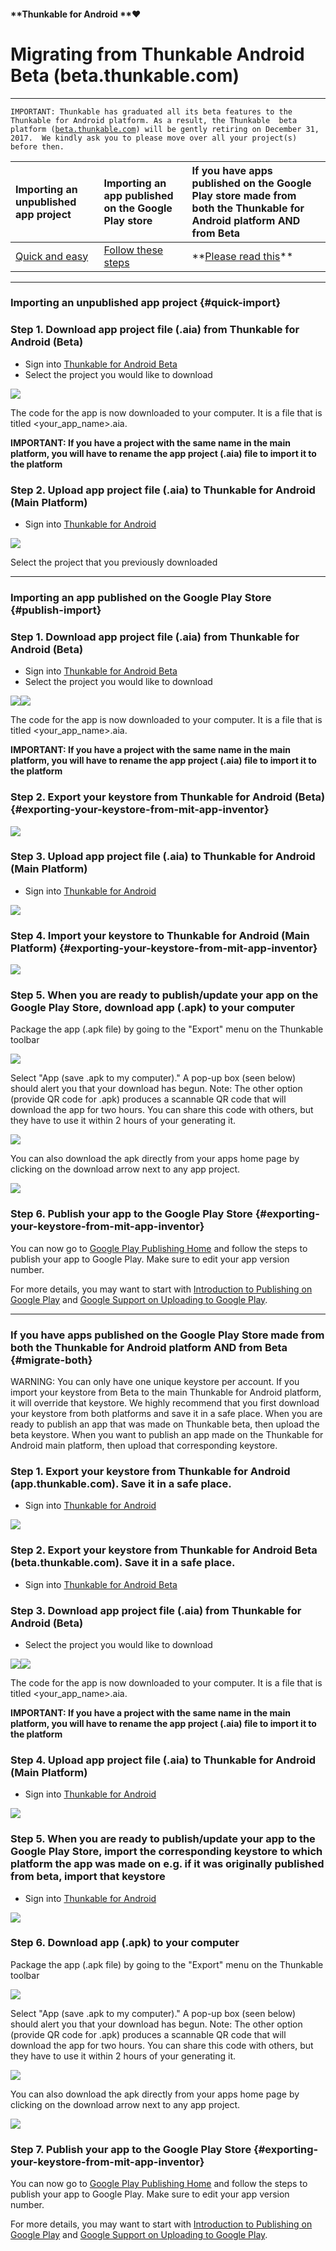 #### **Thunkable for Android **❤

# Migrating from Thunkable Android Beta \(beta.thunkable.com\)

---

`IMPORTANT: Thunkable has graduated all its beta features to the Thunkable for Android platform. As a result, the Thunkable  beta platform (`[`beta.thunkable.com`](https://beta.thunkable.com)`) will be gently retiring on December 31, 2017.  We kindly ask you to please move over all your project(s) before then.`

| Importing an unpublished app project | Importing an app published on the Google Play store | If you have apps published on the Google Play store made from both the Thunkable for Android platform AND from Beta |
| :--- | :--- | :--- |
| [Quick and easy](#quick-import) | [Follow these steps](#publish-import) | \*\*[Please read this](#migrate-both)\*\* |

---

### Importing an unpublished app project {#quick-import}

### Step 1. Download app project file \(.aia\) from Thunkable for Android \(Beta\)

* Sign into [Thunkable for Android Beta](https://beta.thunkable.com)
* Select the project you would like to download 

![](/assets/migrate-fig-1.png)

The code for the app is now downloaded to your computer. It is a file that is titled &lt;your\_app\_name&gt;.aia.

**IMPORTANT: If you have a project with the same name in the main platform, you will have to rename the app project \(.aia\) file to import it to the platform**

### Step 2. Upload app project file \(.aia\) to Thunkable for Android \(Main Platform\)

* Sign into [Thunkable for Android](https://app.thunkable.com)

![](/assets/legacy.png)

Select the project that you previously downloaded

---

### Importing an app published on the Google Play Store {#publish-import}

### Step 1. Download app project file \(.aia\) from Thunkable for Android \(Beta\)

* Sign into [Thunkable for Android Beta](https://beta.thunkable.com)
* Select the project you would like to download 

![](/assets/migrate-fig-1.png)![](/assets/import-fig-9.png)

The code for the app is now downloaded to your computer. It is a file that is titled &lt;your\_app\_name&gt;.aia.

**IMPORTANT: If you have a project with the same name in the main platform, you will have to rename the app project \(.aia\) file to import it to the platform**

### Step 2. Export your keystore from Thunkable for Android \(Beta\) {#exporting-your-keystore-from-mit-app-inventor}

![](/assets/migrate-fig-3.png)

### Step 3. Upload app project file \(.aia\) to Thunkable for Android \(Main Platform\)

* Sign into [Thunkable for Android](https://app.thunkable.com)

![](/assets/legacy.png)

### Step 4. Import your keystore to Thunkable for Android \(Main Platform\) {#exporting-your-keystore-from-mit-app-inventor}

![](/assets/migrate-fig-4.png)

### Step 5. When you are ready to publish/update your app on the Google Play Store, download app \(.apk\) to your computer

Package the app \(.apk file\) by going to the "Export" menu on the Thunkable toolbar

![](https://thunkable.com/explore/img/share/Build_Dropdown.png)

Select "App \(save .apk to my computer\)." A pop-up box \(seen below\) should alert you that your download has begun. Note: The other option \(provide QR code for .apk\) produces a scannable QR code that will download the app for two hours. You can share this code with others, but they have to use it within 2 hours of your generating it.

![](https://thunkable.com/explore/img/share/Build_Popup.png)

You can also download the apk directly from your apps home page by clicking on the download arrow next to any app project.

![](https://thunkable.com/explore/img/share/download_apk.png)

### Step 6. Publish your app to the Google Play Store {#exporting-your-keystore-from-mit-app-inventor}

You can now go to [Google Play Publishing Home](https://play.google.com/apps/publish/signup/) and follow the steps to publish your app to Google Play. Make sure to edit your app version number.

For more details, you may want to start with [Introduction to Publishing on Google Play](https://developer.android.com/distribute/tools/launch-checklist.html) and [Google Support on Uploading to Google Play](https://support.google.com/googleplay/android-developer/answer/113469?hl=en&topic=2365624&ctx=topic).

---

### If you have apps published on the Google Play Store made from both the Thunkable for Android platform AND from Beta {#migrate-both}

WARNING: You can only have one unique keystore per account. If you import your keystore from Beta to the main Thunkable for Android platform, it will override that keystore.  We highly recommend that you first download your keystore from both platforms and save it in a safe place.  When you are ready to publish an app that was made on Thunkable beta, then upload the beta keystore.  When you want to publish an app made on the Thunkable for Android main platform, then upload that corresponding keystore.

### Step 1. Export your keystore from Thunkable for Android \(app.thunkable.com\). Save it in a safe place.

* Sign into [Thunkable for Android](https://app.thunkable.com)

![](/assets/migrate-fig-3.png)

### Step 2. Export your keystore from Thunkable for Android Beta \(beta.thunkable.com\). Save it in a safe place.

* Sign into [Thunkable for Android Beta](https://beta.thunkable.com)

### Step 3. Download app project file \(.aia\) from Thunkable for Android \(Beta\)

* Select the project you would like to download 

![](/assets/migrate-fig-1.png)![](/assets/import-fig-9.png)

The code for the app is now downloaded to your computer. It is a file that is titled &lt;your\_app\_name&gt;.aia.

**IMPORTANT: If you have a project with the same name in the main platform, you will have to rename the app project \(.aia\) file to import it to the platform**

### Step 4. Upload app project file \(.aia\) to Thunkable for Android \(Main Platform\)

* Sign into [Thunkable for Android](https://app.thunkable.com)

![](/assets/migrate-fig-2.png)

### Step 5. When you are ready to publish/update your app to the Google Play Store, import the corresponding keystore to which platform the app was made on e.g. if it was originally published from beta, import that keystore

* Sign into [Thunkable for Android](https://app.thunkable.com)

![](/assets/migrate-fig-4.png)

### Step 6. Download app \(.apk\) to your computer

Package the app \(.apk file\) by going to the "Export" menu on the Thunkable toolbar

![](https://thunkable.com/explore/img/share/Build_Dropdown.png)

Select "App \(save .apk to my computer\)." A pop-up box \(seen below\) should alert you that your download has begun. Note: The other option \(provide QR code for .apk\) produces a scannable QR code that will download the app for two hours. You can share this code with others, but they have to use it within 2 hours of your generating it.

![](https://thunkable.com/explore/img/share/Build_Popup.png)

You can also download the apk directly from your apps home page by clicking on the download arrow next to any app project.

![](https://thunkable.com/explore/img/share/download_apk.png)

### Step 7. Publish your app to the Google Play Store {#exporting-your-keystore-from-mit-app-inventor}

You can now go to [Google Play Publishing Home](https://play.google.com/apps/publish/signup/) and follow the steps to publish your app to Google Play. Make sure to edit your app version number.

For more details, you may want to start with [Introduction to Publishing on Google Play](https://developer.android.com/distribute/tools/launch-checklist.html) and [Google Support on Uploading to Google Play](https://support.google.com/googleplay/android-developer/answer/113469?hl=en&topic=2365624&ctx=topic).


